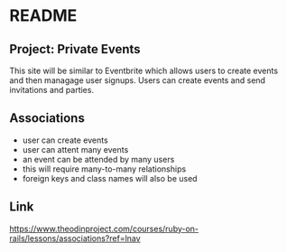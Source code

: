 # README

## Project: Private Events
This site will be similar to Eventbrite which allows users to create events and then managage user signups. Users can create
events and send invitations and parties.

## Associations
- user can create events
- user can attent many events
- an event can be attended by many users
- this will require many-to-many relationships
- foreign keys and class names will also be used

## Link
https://www.theodinproject.com/courses/ruby-on-rails/lessons/associations?ref=lnav